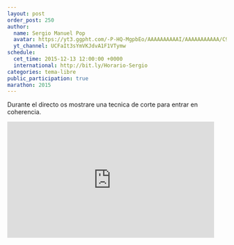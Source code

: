 ```yaml
---
layout: post
order_post: 250
author:
  name: Sergio Manuel Pop
  avatar: https://yt3.ggpht.com/-P-HQ-MgpbEo/AAAAAAAAAAI/AAAAAAAAAAA/C9-unQdRSss/s88-c-k-no/photo.jpg
  yt_channel: UCFaIt3sYmVKJdvA1F1VTymw
schedule:
  cet_time: 2015-12-13 12:00:00 +0000
  international: http://bit.ly/Horario-Sergio
categories: tema-libre
public_participation: true
marathon: 2015
---
```

Durante el directo os mostrare una tecnica de corte para entrar en coherencia.

<iframe width="475" height="267" src="https://www.youtube.com/embed/e-NQyGOd7XA" frameborder="0" allowfullscreen></iframe>
